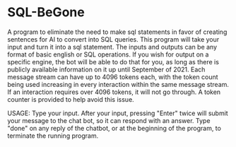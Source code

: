 # SQL-BeGone
A program to eliminate the need to make sql statements in favor of creating sentences for AI to convert into SQL queries.
This program will take your input and turn it into a sql statement. The inputs and outputs can be any format of basic english or SQL operations. If you wish for output on a specific engine, the bot will be able to do that for you, as long as there is publicly available information on it up until September of 2021.
Each message stream can have up to 4096 tokens each, with the token count being used increasing in every interaction within the same message stream. If an interaction requires over 4096 tokens, it will not go through. A token counter is provided to help avoid this issue.

USAGE:
Type your input. After your input, pressing "Enter" twice will submit your message to the chat bot, so it can respond with an answer.
Type "done" on any reply of the chatbot, or at the beginning of the program, to terminate the running program.